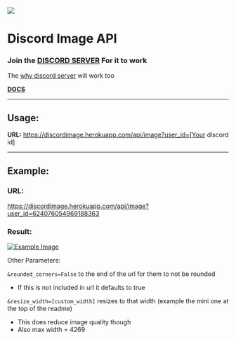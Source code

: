 ![](https://discordimage.herokuapp.com/api/image?user_id=624076054969188363&rounded_corners=true&resize_width=150)

# Discord Image API

### Join the [DISCORD SERVER](https://discord.com/invite/p9GuT5hakm) For it to work
The [why discord server](https://discord.gg/Jm8QPF6xbN) will work too

**[DOCS](https://discordimage.herokuapp.com/docs)** 

---

## Usage:

**URL:** https://discordimage.herokuapp.com/api/image?user_id=[Your discord id]

---

## Example:

### URL:
https://discordimage.herokuapp.com/api/image?user_id=624076054969188363


### Result:
[![Example Image](https://discordimage.herokuapp.com/api/image/?user_id=624076054969188363)](https://discordimage.herokuapp.com/docs)

Other Parameters: 

`&rounded_corners=False` to the end of the url for them to not be rounded

- If this is not included in url it defaults to true

`&resize_width=[custom_width]` resizes to that width (example the mini one at the top of the readme)

- This does reduce image quality though
- Also max width = 4269 
